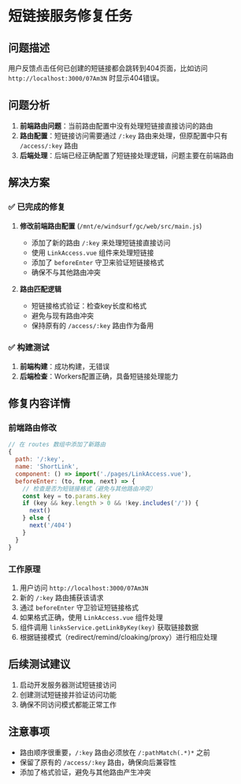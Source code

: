 # 短链接服务修复任务

## 问题描述
用户反馈点击任何已创建的短链接都会跳转到404页面，比如访问 `http://localhost:3000/07Am3N` 时显示404错误。

## 问题分析
1. **前端路由问题**：当前路由配置中没有处理短链接直接访问的路由
2. **路由配置**：短链接访问需要通过 `/:key` 路由来处理，但原配置中只有 `/access/:key` 路由
3. **后端处理**：后端已经正确配置了短链接处理逻辑，问题主要在前端路由

## 解决方案

### ✅ 已完成的修复
1. **修改前端路由配置** (`/mnt/e/windsurf/gc/web/src/main.js`)
   - 添加了新的路由 `/:key` 来处理短链接直接访问
   - 使用 `LinkAccess.vue` 组件来处理短链接
   - 添加了 `beforeEnter` 守卫来验证短链接格式
   - 确保不与其他路由冲突

2. **路由匹配逻辑**
   - 短链接格式验证：检查key长度和格式
   - 避免与现有路由冲突
   - 保持原有的 `/access/:key` 路由作为备用

### ✅ 构建测试
1. **前端构建**：成功构建，无错误
2. **后端检查**：Workers配置正确，具备短链接处理能力

## 修复内容详情

### 前端路由修改
```javascript
// 在 routes 数组中添加了新路由
{
  path: '/:key',
  name: 'ShortLink',
  component: () => import('./pages/LinkAccess.vue'),
  beforeEnter: (to, from, next) => {
    // 检查是否为短链接格式（避免与其他路由冲突）
    const key = to.params.key
    if (key && key.length > 0 && !key.includes('/')) {
      next()
    } else {
      next('/404')
    }
  }
}
```

### 工作原理
1. 用户访问 `http://localhost:3000/07Am3N`
2. 新的 `/:key` 路由捕获该请求
3. 通过 `beforeEnter` 守卫验证短链接格式
4. 如果格式正确，使用 `LinkAccess.vue` 组件处理
5. 组件调用 `linksService.getLinkByKey(key)` 获取链接数据
6. 根据链接模式（redirect/remind/cloaking/proxy）进行相应处理

## 后续测试建议
1. 启动开发服务器测试短链接访问
2. 创建测试短链接并验证访问功能
3. 确保不同访问模式都能正常工作

## 注意事项
- 路由顺序很重要，`/:key` 路由必须放在 `/:pathMatch(.*)*` 之前
- 保留了原有的 `/access/:key` 路由，确保向后兼容性
- 添加了格式验证，避免与其他路由产生冲突